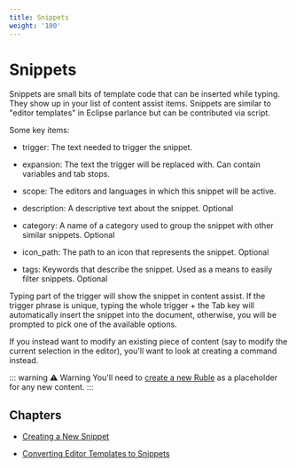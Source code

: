 ```yaml
---
title: Snippets
weight: '100'
---
```


# Snippets

Snippets are small bits of template code that can be inserted while typing. They show up in your list of content assist items. Snippets are similar to "editor templates" in Eclipse parlance but can be contributed via script.

Some key items:

* trigger: The text needed to trigger the snippet.

* expansion: The text the trigger will be replaced with. Can contain variables and tab stops.

* scope: The editors and languages in which this snippet will be active.

* description: A descriptive text about the snippet. Optional

* category: A name of a category used to group the snippet with other similar snippets. Optional

* icon\_path: The path to an icon that represents the snippet. Optional

* tags: Keywords that describe the snippet. Used as a means to easily filter snippets. Optional

Typing part of the trigger will show the snippet in content assist. If the trigger phrase is unique, typing the whole trigger + the Tab key will automatically insert the snippet into the document, otherwise, you will be prompted to pick one of the available options.

If you instead want to modify an existing piece of content (say to modify the current selection in the editor), you'll want to look at creating a command instead.

::: warning ⚠️ Warning
You'll need to [create a new Ruble](/guide/Axway_Appcelerator_Studio/Axway_Appcelerator_Studio_Guide/Customizing_Studio/Rubles/Creating_a_new_Ruble/) as a placeholder for any new content.
:::

## Chapters

* [Creating a New Snippet](/guide/Axway_Appcelerator_Studio/Axway_Appcelerator_Studio_Guide/Customizing_Studio/Snippets/Creating_a_New_Snippet/)

* [Converting Editor Templates to Snippets](/guide/Axway_Appcelerator_Studio/Axway_Appcelerator_Studio_Guide/Customizing_Studio/Snippets/Converting_Editor_Templates_to_Snippets/)
